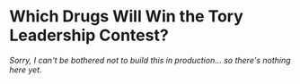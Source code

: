 ---
---

Which Drugs Will Win the Tory Leadership Contest?
=================================================

_Sorry, I can't be bothered not to build this in production... so there's nothing here yet._
